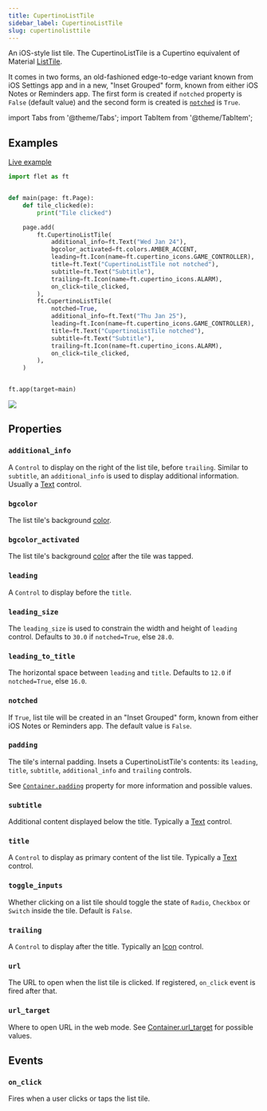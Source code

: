 ```yaml
---
title: CupertinoListTile
sidebar_label: CupertinoListTile
slug: cupertinolisttile
---
```


An iOS-style list tile. The CupertinoListTile is a Cupertino equivalent of Material [ListTile](listtile).

It comes in two forms, an old-fashioned edge-to-edge variant known from iOS Settings app and in a new, "Inset Grouped" form, known from either iOS Notes or Reminders app. The first form is created if `notched` property is `False` (default value) and the second form is created is [`notched`](cupertinolisttile#notched) is `True`.

import Tabs from '@theme/Tabs';
import TabItem from '@theme/TabItem';

## Examples

[Live example](https://flet-controls-gallery.fly.dev/layout/cupertinolisttile)

<Tabs groupId="language">
  <TabItem value="python" label="Python" default>

```python
import flet as ft


def main(page: ft.Page):
    def tile_clicked(e):
        print("Tile clicked")

    page.add(
        ft.CupertinoListTile(
            additional_info=ft.Text("Wed Jan 24"),
            bgcolor_activated=ft.colors.AMBER_ACCENT,
            leading=ft.Icon(name=ft.cupertino_icons.GAME_CONTROLLER),
            title=ft.Text("CupertinoListTile not notched"),
            subtitle=ft.Text("Subtitle"),
            trailing=ft.Icon(name=ft.cupertino_icons.ALARM),
            on_click=tile_clicked,
        ),
        ft.CupertinoListTile(
            notched=True,
            additional_info=ft.Text("Thu Jan 25"),
            leading=ft.Icon(name=ft.cupertino_icons.GAME_CONTROLLER),
            title=ft.Text("CupertinoListTile notched"),
            subtitle=ft.Text("Subtitle"),
            trailing=ft.Icon(name=ft.cupertino_icons.ALARM),
            on_click=tile_clicked,
        ),
    )


ft.app(target=main)
```
  </TabItem>
</Tabs>

<img src="/img/docs/controls/cupertinolisttile/cupertinolisttile-example.png" className="screenshot-70"/>

## Properties

### `additional_info`

A `Control` to display on the right of the list tile, before `trailing`. Similar to `subtitle`, an `additional_info` is used to display additional information. Usually a [Text](text) control.

### `bgcolor`

The list tile's background [color](/docs/guides/python/colors).

### `bgcolor_activated`

The list tile's background [color](/docs/guides/python/colors) after the tile was tapped.

### `leading`

A `Control` to display before the `title`.

### `leading_size`

The `leading_size` is used to constrain the width and height of `leading` control. Defaults to `30.0` if `notched=True`,
else `28.0`.

### `leading_to_title`

The horizontal space between `leading` and `title`. Defaults to `12.0` if `notched=True`, else `16.0`.

### `notched`

If `True`, list tile will be created in an "Inset Grouped" form, known from either iOS Notes or Reminders app. The default value is `False`.

### `padding`

The tile's internal padding. Insets a CupertinoListTile's contents: its `leading`, `title`, `subtitle`, `additional_info` and `trailing` controls.

See [`Container.padding`](container#padding) property for more information and possible values.

### `subtitle`

Additional content displayed below the title. Typically a [Text](text) control.

### `title`

A `Control` to display as primary content of the list tile. Typically a [Text](text) control.

### `toggle_inputs`

Whether clicking on a list tile should toggle the state of `Radio`, `Checkbox` or `Switch` inside the tile. Default is `False`.

### `trailing`

A `Control` to display after the title. Typically an [Icon](icon) control.

### `url`

The URL to open when the list tile is clicked. If registered, `on_click` event is fired after that.

### `url_target`

Where to open URL in the web mode. See [Container.url_target](container#url_target) for possible values.

## Events

### `on_click`

Fires when a user clicks or taps the list tile.